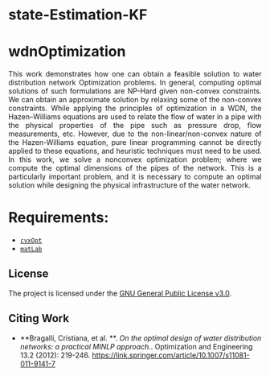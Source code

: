 # state-Estimation-KF

# wdnOptimization
<p align=justify>
This work demonstrates how one can obtain a feasible solution to water distribution network Optimization problems. In general, computing optimal solutions of such formulations are NP-Hard given non-convex constraints. We can obtain an approximate solution by relaxing some of the non-convex constraints.  While applying the principles of optimization in a WDN, the Hazen–Williams equations are used to relate the flow of water in a pipe with the physical properties of the pipe such as pressure drop, flow measurements, etc. However, due to the non-linear/non-convex nature of the Hazen-Williams equation, pure linear programming cannot be directly applied to these equations, and heuristic techniques must need to be used. In this work, we solve a nonconvex optimization problem; where we compute the optimal dimensions of the pipes of the network. This is a particularly important problem, and it is necessary to compute an optimal solution while designing the physical infrastructure of the water network.  
 
 
# Requirements:
- [`cvxOpt`](http://cvxr.com/cvx/)
- [`matLab`](https://se.mathworks.com/products/matlab.html)

## License
The project is licensed under the [GNU General Public License v3.0](https://www.gnu.org/licenses/gpl-3.0.en.html).

 ## Citing Work

* **Bragalli, Cristiana, et al. **. *On the optimal design of water distribution networks: a practical MINLP approach.*. Optimization and Engineering 13.2 (2012): 219-246. https://link.springer.com/article/10.1007/s11081-011-9141-7

